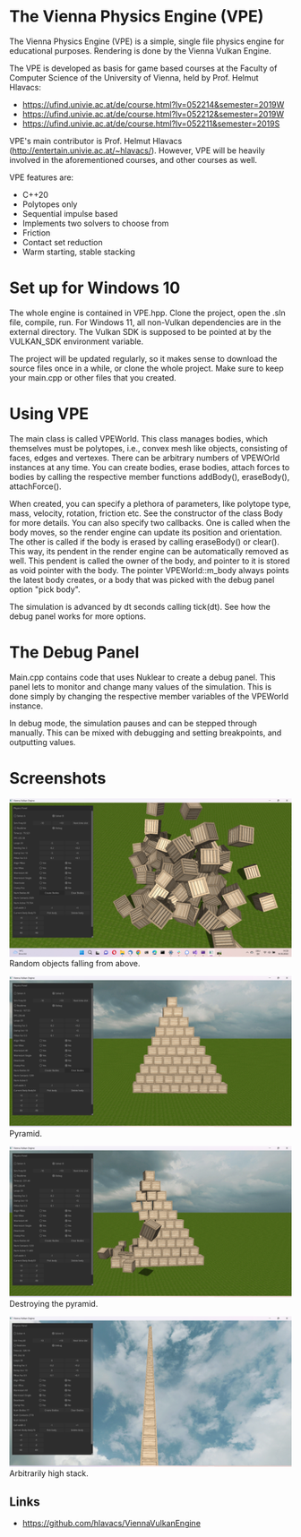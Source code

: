 # The Vienna Physics Engine (VPE)
The Vienna Physics Engine (VPE) is a simple, single file physics engine for educational purposes.
Rendering is done by the Vienna Vulkan Engine.

The VPE is developed as basis for game based courses at the Faculty of Computer Science of the University of Vienna, held by Prof. Helmut Hlavacs:

- https://ufind.univie.ac.at/de/course.html?lv=052214&semester=2019W
- https://ufind.univie.ac.at/de/course.html?lv=052212&semester=2019W
- https://ufind.univie.ac.at/de/course.html?lv=052211&semester=2019S

VPE's main contributor is Prof. Helmut Hlavacs (http://entertain.univie.ac.at/~hlavacs/). However, VPE will be heavily involved in the aforementioned courses, and other courses as well.

VPE features are:
- C++20
- Polytopes only
- Sequential impulse based
- Implements two solvers to choose from
- Friction
- Contact set reduction
- Warm starting, stable stacking

# Set up for Windows 10

The whole engine is contained in VPE.hpp. Clone the project, open the .sln file, compile, run.
For Windows 11, all non-Vulkan dependencies are in the external directory. The Vulkan SDK is supposed to be pointed at by the VULKAN_SDK environment variable.

The project will be updated regularly, so it makes sense to download the source files once in a while, or clone the whole project. Make sure to keep your main.cpp or other files that you created.

# Using VPE

The main class is called VPEWorld. This class manages bodies, which themselves must be polytopes, i.e., convex mesh like objects, consisting of faces, edges and vertexes. There can be arbitrary numbers of VPEWOrld instances at any time. You can create bodies, erase bodies, attach forces to bodies by calling the respective member functions addBody(), eraseBody(), attachForce().

When created, you can specify a plethora of parameters, like polytope type, mass, velocity, rotation, friction etc. See the constructor of the class Body for more details.
You can also specify two callbacks. One is called when the body moves, so the render engine can update its position and orientation. The other is called if the body is erased by calling eraseBody() or clear(). This way, its pendent in the render engine can be automatically removed as well. This pendent is called the owner of the body, and pointer to it is stored as void pointer with the body. The pointer VPEWorld::m_body always points the latest body creates, or a body that was picked with the debug panel option "pick body".

The simulation is advanced by dt seconds calling tick(dt). See how the debug panel works for more options.

# The Debug Panel

Main.cpp contains code that uses Nuklear to create a debug panel. This panel lets to monitor and change many values of the simulation. This is done simply by changing the respective member variables of the VPEWorld instance.

In debug mode, the simulation pauses and can be stepped through manually. This can be mixed with debugging and setting breakpoints, and outputting values.

# Screenshots

![](screenshot1.png "")
Random objects falling from above.

![](screenshot2.png "Pyramid.")
Pyramid.

![](screenshot3.png "")
Destroying the pyramid.

![](screenshot4.png "")
Arbitrarily high stack.


## Links
-	https://github.com/hlavacs/ViennaVulkanEngine
